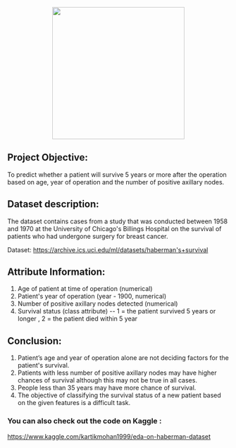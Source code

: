 <p align = "center"><image src = 'https://github.com/mohan-kartik/EDA-on-Haberman-Dataset/assets/42971268/59562b23-7d01-4cc1-8f2b-00cbf894595b' width=300></p>
  
## Project Objective:
To predict whether a patient will survive 5 years or more after the operation based on age, year of operation and the number of positive axillary nodes.   

## Dataset description:
The dataset contains cases from a study that was conducted between 1958 and 1970 at the University of Chicago's Billings Hospital on the survival of patients who had undergone surgery for breast cancer.

Dataset: https://archive.ics.uci.edu/ml/datasets/haberman's+survival

## Attribute Information:
1. Age of patient at time of operation (numerical)    
2. Patient's year of operation (year - 1900, numerical)    
3. Number of positive axillary nodes detected (numerical)   
4. Survival status (class attribute) -- 1 = the patient survived 5 years or longer ,  2 = the patient died within 5 year    

## Conclusion:
1. Patient’s age and year of operation alone are not deciding factors for the patient's survival.
2. Patients with less number of positive axillary nodes may have higher chances of survival although this may not be true in all cases.
3. People less than 35 years may have more chance of survival.
4. The objective of classifying the survival status of a new patient based on the given features is a difficult task.

### You can also check out the code on Kaggle :
https://www.kaggle.com/kartikmohan1999/eda-on-haberman-dataset
